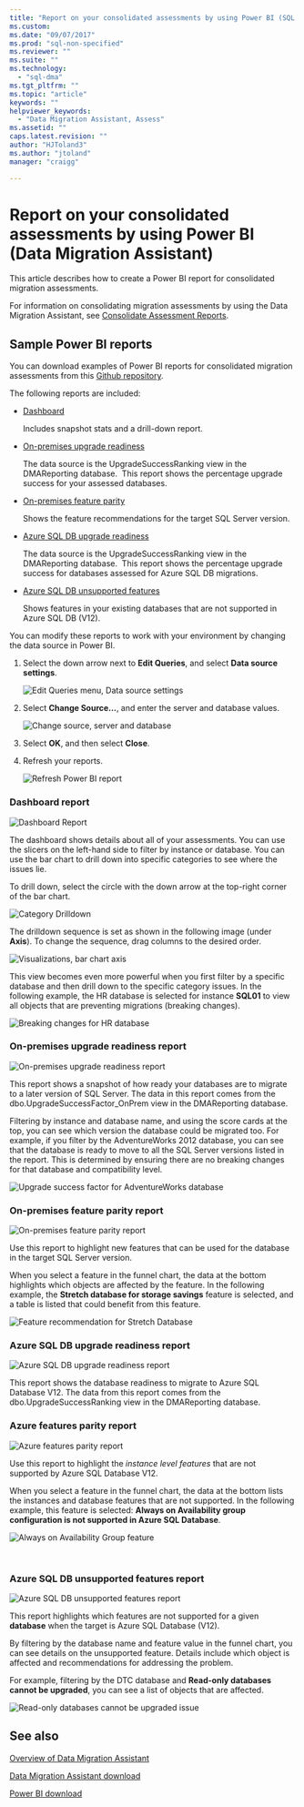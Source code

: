 ```yaml
---
title: "Report on your consolidated assessments by using Power BI (SQL Server Data Migration Assistant) | Microsoft Docs"
ms.custom: 
ms.date: "09/07/2017"
ms.prod: "sql-non-specified"
ms.reviewer: ""
ms.suite: ""
ms.technology: 
  - "sql-dma"
ms.tgt_pltfrm: ""
ms.topic: "article"
keywords: ""
helpviewer_keywords: 
  - "Data Migration Assistant, Assess"
ms.assetid: ""
caps.latest.revision: ""
author: "HJToland3"
ms.author: "jtoland"
manager: "craigg"

---
```


# Report on your consolidated assessments by using Power BI (Data Migration Assistant)

This article describes how to create a Power BI report for consolidated migration assessments.

For information on consolidating migration assessments by using the Data Migration Assistant, see [Consolidate Assessment Reports](../dma/dma-consolidatereports.md).

## Sample Power BI reports

You can download examples of Power BI reports for consolidated migration assessments from this [Github repository](https://github.com/Microsoft/sql-server-samples/tree/master/samples/features/data-migration-assistant).

The following reports are included: 

- [Dashboard](#dashboard--details)

  Includes snapshot stats and a drill-down report.

- [On-premises upgrade readiness](#on-premises-upgrade-readiness--details)

  The data source is the UpgradeSuccessRanking view in the DMAReporting database.  This report shows the percentage upgrade success for your assessed databases.

- [On-premises feature parity](#on-premise-feature-parity--details)

  Shows the feature recommendations for the target SQL Server version.

- [Azure SQL DB upgrade readiness](#azure-sql-db-upgrade-readiness--details)

  The data source is the UpgradeSuccessRanking view in the DMAReporting database.  This report shows the percentage upgrade success for databases assessed for Azure SQL DB migrations.

- [Azure SQL DB unsupported features](#azure-sql-db-unsupported-features--details)

  Shows features in your existing databases that are not supported in Azure SQL DB (V12).

You can modify these reports to work with your environment by changing the data source in Power BI. 

1. Select the down arrow next to **Edit Queries**, and select
**Data source settings**.

   ![Edit Queries menu, Data source settings](../dma/media/DataSourceSettings.png)

1. Select **Change Source…**, and enter the server and database values.

   ![Change source, server and database](../dma/media/ChangeSource.png)

1. Select **OK**, and then select **Close**.

1. Refresh your reports.

   ![Refresh Power BI report](../dma/media/RefreshReport.png)

### Dashboard report

![Dashboard Report](../dma/media/DashboardReport.png)

The dashboard shows details about all of your assessments. You can use the slicers on the left-hand side to filter by instance or database. You can use the bar chart to drill down into specific categories to see where the issues lie.

To drill down, select the circle with the down arrow at the top-right corner of the bar chart.

![Category Drilldown](../dma/media/CategoryDrillDown.png)

The drilldown sequence is set as shown in the following image (under **Axis**). To change the sequence, drag columns to the desired order.

![Visualizations, bar chart axis](../dma/media/VisualizationsAxis.png)

This view becomes even more powerful when you first filter by a specific database and then drill down to the specific category issues. In the following example, the HR database is selected for instance **SQL01** to view all objects that are preventing migrations (breaking changes).

![Breaking changes for HR database](../dma/media/BreakingChanges.png)

### On-premises upgrade readiness report

![On-premises upgrade readiness report](../dma/media/OnPremisesUpgradeReadinessReport.png)

This report shows a snapshot of how ready your databases are to migrate to a later version of SQL Server. The data in this report comes from the dbo.UpgradeSuccessFactor\_OnPrem view in the DMAReporting database.

Filtering by instance and database name, and using the score cards at the top, you can see which version the database could be migrated too. For example, if you filter by the AdventureWorks 2012 database, you can see that the database is ready to move to all the SQL Server versions listed in the report. This is determined by ensuring there are no breaking changes for that database and compatibility level.

![Upgrade success factor for AdventureWorks database](../dma/media/UpgradeSuccessFactor.png)

### On-premises feature parity report

![On-premises feature parity report](../dma/media/OnPremisesFeatureParityReport.png)

Use this report to highlight new features that can be used for the database in the target SQL Server version.

When you select a feature in the funnel chart, the data at the bottom highlights which objects are affected by the feature. In the following example, the **Stretch database for storage savings** feature is selected, and a table is listed that could benefit from this feature.

![Feature recommendation for Stretch Database](../dma/media/FeatureRecommend_StretchDatabase.png)

### Azure SQL DB upgrade readiness report

![Azure SQL DB upgrade readiness report](../dma/media/AzureSQLDBUpgradeReadinessReport.png)

This report shows the database readiness to migrate to Azure SQL Database V12. The data from this report comes from the dbo.UpgradeSuccessRanking view in the DMAReporting database.

### Azure features parity report

![Azure features parity report](../dma/media/AzureFeaturesParityReport.png)

Use this report to highlight the *instance level features* that are not supported by Azure SQL Database V12.

When you select a feature in the funnel chart, the data at the bottom lists the instances and database features that are not supported. In the following example, this feature is selected: **Always on Availability group configuration is not supported in Azure SQL Database**.  

![Always on Availability Group feature](../dma/media/Feature_AlwaysOnAvailability.png)

 
### Azure SQL DB unsupported features report

![Azure SQL DB unsupported features report](../dma/media/AzureSQLDBUnsupportedFeaturesReport.png)

This report highlights which features are not supported for a given **database** when the target is Azure SQL Database (V12).

By filtering by the database name and feature value in the funnel chart, you can see details on the unsupported feature. Details include which object is affected and recommendations for addressing the problem.

For example, filtering by the DTC database and **Read-only databases cannot be upgraded**, you can see a list of objects that are affected.

![Read-only databases cannot be upgraded issue](../dma/media/ReadOnlyDatabases.png)

## See also

[Overview of Data Migration Assistant](../dma/dma-overview.md)

[Data Migration Assistant download](https://www.microsoft.com/download/details.aspx?id=53595)

[Power BI download](https://powerbi.microsoft.com/)
